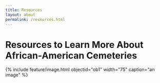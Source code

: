 ```yaml
---
title: Resources
layout: about
permalink: /resources.html
---
```

# Resources to Learn More About African-American Cemeteries
{% include feature/image.html objectid="ob1" width="75" caption="an image" %}
